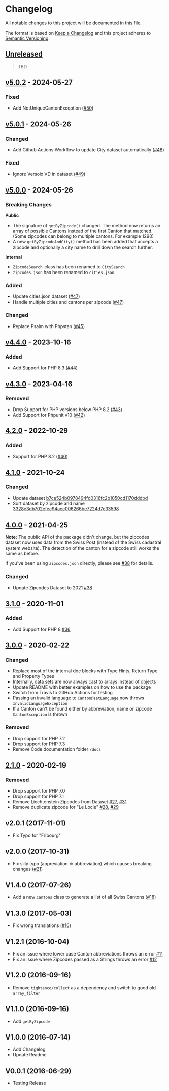 # Changelog

All notable changes to this project will be documented in this file.

The format is based on [Keep a Changelog](http://keepachangelog.com/en/1.0.0/)
and this project adheres to [Semantic Versioning](http://semver.org/spec/v2.0.0.html).

## [Unreleased](https://github.com/stefanzweifel/php-swiss-cantons/compare/v5.0.2...HEAD)

> TBD

## [v5.0.2](https://github.com/stefanzweifel/php-swiss-cantons/compare/v5.0.1...v5.0.2) - 2024-05-27

### Fixed

- Add NotUniqueCantonException ([#50](https://github.com/stefanzweifel/php-swiss-cantons/pull/50))

## [v5.0.1](https://github.com/stefanzweifel/php-swiss-cantons/compare/v5.0.0...v5.0.1) - 2024-05-26

### Changed

- Add Github Actions Workflow to update City dataset automatically ([#48](https://github.com/stefanzweifel/php-swiss-cantons/pull/48))

### Fixed

- Ignore Versoix VD in dataset ([#49](https://github.com/stefanzweifel/php-swiss-cantons/pull/49))

## [v5.0.0](https://github.com/stefanzweifel/php-swiss-cantons/compare/v4.4.0...v5.0.0) - 2024-05-26

### Breaking Changes

**Public**

- The signature of `getByZipcode()` changed. The method now returns an array of possible Cantons instead of the first Canton that matched. (Some zipcodes can belong to multiple cantons. For example 1290)
- A new `getByZipcodeAndCity()` method has been added that accepts a zipcode and optionally a city name to drill down the search further.

**Internal**

- `ZipcodeSearch`-class has been renamed to `CitySearch`
- `zipcodes.json` has been renamed to `cities.json`

### Added

- Update cities.json dataset ([#47](https://github.com/stefanzweifel/php-swiss-cantons/pull/47))
- Handle multiple cities and cantons per zipcode ([#47](https://github.com/stefanzweifel/php-swiss-cantons/pull/47))

### Changed

- Replace Psalm with Phpstan ([#45](https://github.com/stefanzweifel/php-swiss-cantons/pull/45))

## [v4.4.0](https://github.com/stefanzweifel/php-swiss-cantons/compare/v4.3.0...v4.4.0) - 2023-10-16

### Added

- Add Support for PHP 8.3 ([#44](https://github.com/stefanzweifel/php-swiss-cantons/pull/44))

## [v4.3.0](https://github.com/stefanzweifel/php-swiss-cantons/compare/4.2.0...v4.3.0) - 2023-04-16

### Removed

- Drop Support for PHP versions below PHP 8.2 ([#43](https://github.com/stefanzweifel/php-swiss-cantons/pull/43))
- Add Support for Phpunit v10 ([#42](https://github.com/stefanzweifel/php-swiss-cantons/pull/42))

## [4.2.0](https://github.com/stefanzweifel/php-swiss-cantons/compare/4.1.0...4.2.0) - 2022-10-29

### Added

- Support for PHP 8.2 ([#40](https://github.com/stefanzweifel/php-swiss-cantons/pull/40))

## [4.1.0](https://github.com/stefanzweifel/php-swiss-cantons/compare/4.0.0...4.1.0) - 2021-10-24

### Changed

- Update dataset [b7ce524b0978494fd0316fc2b1050cd1170dddbd](https://github.com/stefanzweifel/php-swiss-cantons/commit/b7ce524b0978494fd0316fc2b1050cd1170dddbd)
- Sort dataset by zipcode and name [3328e3db702efec94aec006266be7224d7e33598](https://github.com/stefanzweifel/php-swiss-cantons/commit/3328e3db702efec94aec006266be7224d7e33598)

## [4.0.0](https://github.com/stefanzweifel/php-swiss-cantons/compare/3.1.0...4.0.0) - 2021-04-25

**Note:** The public API of the package didn't change, but the zipcodes dataset now uses data from the Swiss Post (instead of the Swiss cadastral system website). The detection of the canton for a zipcode still works the same as before.

If you've been using `zipcodes.json` directly, please see [#38](https://github.com/stefanzweifel/php-swiss-cantons/pull/38) for details.

### Changed

- Update Zipcodes Dataset to 2021 [#38](https://github.com/stefanzweifel/php-swiss-cantons/pull/38)

## [3.1.0](https://github.com/stefanzweifel/php-swiss-cantons/compare/3.0.0...3.1.0) - 2020-11-01

### Added

- Add Support for PHP 8 [#36](https://github.com/stefanzweifel/php-swiss-cantons/pull/36)

## [3.0.0](https://github.com/stefanzweifel/php-swiss-cantons/compare/2.1.0...3.0.0) - 2020-02-22

### Changed

- Replace most of the internal doc blocks with Type Hints, Return Type and Property Types
- Internally, data sets are now always cast to arrays instead of objects
- Update README with better examples on how to use the package
- Switch from Travis to GitHub Actions for testing
- Passing an invalid language to `Canton@setLanguage`  now throws `InvalidLanguageException`
- If a Canton can't be found either by abbreviation, name or zipcode `CantonException` is thrown

### Removed

- Drop support for PHP 7.2
- Drop support for PHP 7.3
- Remove Code documentation folder `/docs`

## [2.1.0](https://github.com/stefanzweifel/php-swiss-cantons/compare/2.0.1...2.1.0) - 2020-02-19

### Removed

- Drop support for PHP 7.0
- Drop support for PHP 7.1
- Remove Liechtenstein Zipcodes from Dataset [#27](https://github.com/stefanzweifel/php-swiss-cantons/issues/27), [#31](https://github.com/stefanzweifel/php-swiss-cantons/pull/31)
- Remove duplicate zipcode for "Le Locle" [#28](https://github.com/stefanzweifel/php-swiss-cantons/issues/28), [#29](https://github.com/stefanzweifel/php-swiss-cantons/pull/29)

## v2.0.1 (2017-11-01)

- Fix Typo for "Fribourg"

## v2.0.0 (2017-10-31)

- Fix silly typo (appreviation => abbreviation) which causes breaking changes ([#21](https://github.com/stefanzweifel/php-swiss-cantons/pull/21))

## V1.4.0 (2017-07-26)

- Add a new `Cantons` class to generate a list of all Swiss Cantons ([#18](https://github.com/stefanzweifel/php-swiss-cantons/pull/18))

## V1.3.0 (2017-05-03)

- Fix wrong translations ([#16](https://github.com/stefanzweifel/php-swiss-cantons/pull/16))

## V1.2.1 (2016-10-04)

- Fix an issue where lower case Canton abbreviations throws an error [#11](https://github.com/stefanzweifel/php-swiss-cantons/issues/11)
- Fix an issue where Zipcodes passed as a Strings throws an error [#12](https://github.com/stefanzweifel/php-swiss-cantons/issues/12)

## V1.2.0 (2016-09-16)

- Remove `tightenco/collect` as a dependency and switch to good old `array_filter`

## V1.1.0 (2016-09-16)

- Add `getByZipcode`

## V1.0.0 (2016-07-14)

- Add Changelog
- Update Readme

## V0.0.1 (2016-06-29)

- Testing Release
